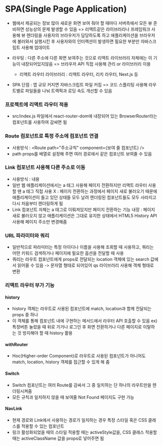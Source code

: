 # SPA(Single Page Application)

- 웹에서 제공되는 정보 많아 새로운 화면 보여 줘야 할 때마다 서버측에서 모든 뷰 준비하면 성능상의 문제 발생할 수 있음
  => 리액트같은 라이브러리나 프레임워크 사용해 뷰 렌더링을 사용자의 브라우저가 담당하도록 하고 애플리케이션을 브라우저에 불러와서 실행시킨 후 사용자와의 인터랙션이 발생하면 필요한 부분만 자바스크립트 사용해 업데이트

- 라우팅 : 다른 주소에 다른 화면 보여주는 것으로 리액트 라이브러리 자체에는 이 기능이 내장되어있지않음 => 브라우저 API 직접 사용해 관리 or 라이브러리 이용

  - 리액트 라우터 라이브러리 : 리액트 라우터, 리치 라우터, Next.js 등

- SPA 단점 : 앱 규모 커지면 자바스크립트 파일 커짐 => 코드 스플리팅 사용해 라우트별로 파일들을 나눠 트랙픽과 로딩 속도 개선할 수 있음

### 프로젝트에 리액트 라우터 적용

- src/index.js 파일에서 react-router-dom에 내장되어 있는 BrowserRouter라는 컴포넌트를 사용하여 감싸면 됨

### Route 컴포넌트로 특정 주소에 컴포넌트 연결

- 사용방식 : <Route path="주소규칙" component={보여 줄 컴포넌트} />
- path props를 배열로 설정해 주면 여러 경로에서 같은 컴포넌트 보여줄 수 있음

### Link 컴포넌트 사용해 다른 주소로 이동

- 사용방식 : <Link to="주소">내용</Link>
- 일반 웹 애플리케이션에서는 a 태그 사용해 페이지 전환하지만 리액트 라우터 사용할 땐 a 태그 직접 사용 X
  : 페이지 전환하는 과정에서 페이지 새로 불러오기 때문에 애플리케이션이 들고 있던 상태들 모두 날려 렌더링된 컴포넌트들도 모두 사라지고 다시 처음부터 렌더링하게 됨
- Link 컴포넌트 자체는 a 태그로 이뤄져있지만 페이지 전환하는 기능 내장
  : 페이지 새로 불러오지 않고 애플리케이션은 그대로 유지한 상태에서 HTML5 History API 사용해 페이지 주소만 변경해줌

### URL 파라미터와 쿼리

- 일반적으로 파라미터는 특정 아이디나 이름을 사용해 조회할 때 사용하고, 쿼리는 어떤 키워드 검색하거나 페이지에 필요한 옵션을 전달할 때 사용
- 쿼리는 라우트 컴포넌트에게 props로 전달되는 location 객체에 있는 search 값에서 읽어올 수 있음 -> 문자열 형태로 되어있어 qs 라이브러리 사용해 객체 형태로 변환

### 리액트 라우터 부가 기능

#### history

- history 객체는 라우트로 사용된 컴포넌트에 match, location과 함께 전달되는 props 중 하나
- 이 객체를 통해 컴포넌트 내에 구현하는 메서드에서 라우터 API 호출할 수 있음
  ex) 특정버튼 눌렀을 때 뒤로 가거나 로그인 후 화면 전환하거나 다른 페이지로 이탈하는 것 방지해야 할 때 history 활용

#### withRouter

- Hoc(Higher-order Component)로 라우트로 사용된 컴포넌트가 아니어도 match, location, history 객체를 접근할 수 있게 해 줌

#### Switch

- Switch 컴포넌트는 여러 Route를 감싸서 그 중 일치하는 단 하나의 라우트만을 렌더링시켜줌
- 모든 규칙과 일치하지 않을 때 보여줄 Not Found 페이지도 구현 가능

#### NavLink

- 현재 경로와 Link에서 사용하는 경로가 일치하는 경우 특정 스타일 혹은 CSS 클래스를 적용할 수 있는 컴포넌트
- 링크 활성화되었을 때의 스타일 적용할 때는 activeStyle값을, CSS 클래스 적용할 때는 activeClassName 값을 props로 넣어주면 됨
